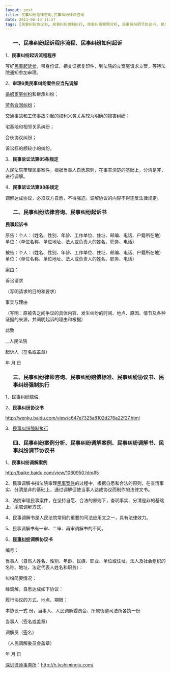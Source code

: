 ```yaml
---
layout: post
title: 民事纠纷法律咨询,民事纠纷律师咨询
date: 2011-06-13 11:57
tags: [民事纠纷协议书, 民事纠纷强制执行, 民事纠纷案例分析, 民事纠纷调节协议书, 民事纠纷调解书, 民事纠纷调解案例, 民事纠纷赔偿标准, 民事纠纷起诉书, 民事纠纷起诉程序流程, 深圳法律咨询电话, 纠纷]
---
```

<ol>
<h3>一、民事纠纷起诉程序流程、民事纠纷如何起诉</h3>
</ol>
1、<strong>民事纠纷起诉流程程序</strong>

写好<a href="http://h.lvshiminglu.com/law/120.html" target="_blank">民事起诉状</a>，带身份证、相关证据复印件，到法院的立案庭请求立案，等待法院通知参加审理。

2、<strong>审理6类民事纠纷案件应当先调解</strong>

<a href="http://h.lvshiminglu.com/law/category/marriage" target="_blank">婚姻家庭纠纷</a>和继承纠纷；

<a href="http://h.lvshiminglu.com/law/category/labor" target="_blank">劳务合同纠纷</a>；

交通事故和工伤事故引起的权利义务关系较为明确的损害纠纷；

宅基地和相邻关系纠纷；

合伙协议纠纷；

诉讼标的额较小的纠纷。

3、<strong>民事诉讼法第85条规定</strong>

人民法院审理民事案件，根据当事人自愿原则，在事实清楚的基础上，分清是非，进行调解。

4、<strong>民事诉讼法第88条规定</strong>

调解达成协议，必须双方自愿，不得强迫。调解协议的内容不得违反法律规定。
<ol>
<h3>二、民事纠纷法律咨询、民事纠纷起诉书</h3>
</ol>
<strong>民事起诉书</strong>

原告：个人：（姓名、性别、年龄、工作单位、住址、邮编、电话、户籍所在地）
单位：（单位名称、单位地址、法人或负责人的姓名、职务、电话）

被告：个人：（姓名、性别、年龄、工作单位、住址、邮编、电话、户籍所在地）
单位：（单位名称、单位地址、法人或负责人的姓名、职务、电话）

案由：

诉讼请求

（写明请求的目的和要求）

事实与理由

（写明：原被告之间争议的具体内容、发生纠纷的时间、地点、原因、情节及各种证据的来源，并阐明起诉的理由和根据）

此致

__人民法院

起诉人（签名或盖章）

年 月 日
<ol>
<h3>三、民事纠纷律师咨询、民事纠纷赔偿标准、民事纠纷协议书、民事纠纷强制执行</h3>
</ol>
1、<a href="http://zhidao.baidu.com/q?ct=17&amp;pn=0&amp;tn=ikaslist&amp;rn=10&amp;word=%C3%F1%CA%C2%BE%C0%B7%D7%C5%E2%B3%A5" target="_blank">民事纠纷赔偿</a>

2、<strong>民事纠纷协议书</strong>

<a href="http://wenku.baidu.com/view/c647e7325a8102d276a22f27.html" target="_blank">http://wenku.baidu.com/view/c647e7325a8102d276a22f27.html</a>

3、<a href="http://zhidao.baidu.com/q?ct=17&amp;pn=0&amp;tn=ikaslist&amp;rn=10&amp;word=%C3%F1%CA%C2%BE%C0%B7%D7%C7%BF%D6%C6%D6%B4%D0%D0" target="_blank">民事纠纷强制执行</a>
<ol>
<h3>四、民事纠纷案例分析、民事纠纷调解案例、民事纠纷调解书、民事纠纷调节协议书</h3>
</ol>
1、<strong>民事纠纷调解案例</strong>

<a href="http://baike.baidu.com/view/1060950.htm#5" target="_blank">http://baike.baidu.com/view/1060950.htm#5</a>

2、民事调解书指法院审理<a href="http://h.lvshiminglu.com/law/tag/%E6%B0%91%E4%BA%8B%E6%A1%88%E4%BB%B6%E8%AF%89%E8%AE%BC%E6%97%B6%E6%95%88" target="_blank">民事案件</a>的过程中，根据自愿和合法的原则，在查清事实、分清是非的基础上，通过调解促使当事人达成协议而制作的法律文书。

3、法院审理民事案件，在坚持自愿、合法的原则下，查明事实、分清是非的基础上，采取调解方式，

4、民事调解书是人民法院常用的重要的司法应用文之一，具有法律效力。

5、民事调解书有一审、二审、再审调解书的不同。

6、<strong><a href="http://h.lvshiminglu.com/law/739.html" target="_blank">民事纠纷</a>调解协议书</strong>

编号：

当事人（自然人姓名、性别、年龄、民族、职业、单位或住址，法人及社会组织的名称、地址、法定代表人姓名和职务）：

纠纷简要情况：

经调解，自愿达成如下协议：

履行协议的方式、地点、期限：

本协议一式 份，当事人、人民调解委员会、所属街道司法所各执一份

当事人（签名或盖章）

调解员（签名）

（人民调解委员会盖章）

年 月 日

<a href="http://h.lvshiminglu.com/">深圳律师事务所</a>：<a href="http://h.lvshiminglu.com/">http://h.lvshiminglu.com/</a>

